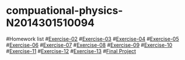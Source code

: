 # compuational-physics-N2014301510094
#Homework list
#[Exercise-02](https://www.zybuluo.com/lhd2014/note/504825)
#[Exercise-03](https://www.zybuluo.com/lhd2014/note/513011)
#[Exercise-04](https://www.zybuluo.com/lhd2014/note/525968)
#[Exercise-05](https://www.zybuluo.com/lhd2014/note/534039)
#[Exercise-06](https://www.zybuluo.com/lhd2014/note/542124)
#[Exercise-07](https://www.zybuluo.com/lhd2014/note/550278)
#[Exercise-08](https://www.zybuluo.com/lhd2014/note/565410)
#[Exercise-09](https://www.zybuluo.com/lhd2014/note/565406)
#[Exercise-10](https://www.zybuluo.com/lhd2014/note/581435)
#[Exercise-11](https://www.zybuluo.com/lhd2014/note/589641)
#[Exercise-12](https://www.zybuluo.com/lhd2014/note/597617)
#[Exercise-13](https://www.zybuluo.com/lhd2014/note/604731)
#[Final Project](https://www.zybuluo.com/lhd2014/note/624854)

